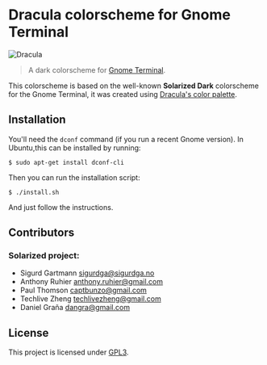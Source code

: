 Dracula colorscheme for Gnome Terminal
========================================

![Dracula](https://cloud.githubusercontent.com/assets/398893/3528156/4d3d53a8-078c-11e4-8518-820d61886e7a.gif)

> A dark colorscheme for [Gnome Terminal](https://github.com/GNOME/gnome-terminal).

This colorscheme is based on the well-known __Solarized Dark__ colorscheme for the Gnome Terminal, it was created using [Dracula's color palette](https://github.com/zenorocha/dracula-theme#color-palette).

Installation
----------------------

You'll need the `dconf` command (if you run a recent Gnome version). In Ubuntu,this can be installed by running:

    $ sudo apt-get install dconf-cli

Then you can run the installation script:

    $ ./install.sh

And just follow the instructions.

Contributors
----------------------

### Solarized project:

* Sigurd Gartmann <sigurdga@sigurdga.no>
* Anthony Ruhier <anthony.ruhier@gmail.com>
* Paul Thomson <captbunzo@gmail.com>
* Techlive Zheng <techlivezheng@gmail.com>
* Daniel Graña <dangra@gmail.com>

License
----------------------

This project is licensed under [GPL3](gpl-3.0.md).
